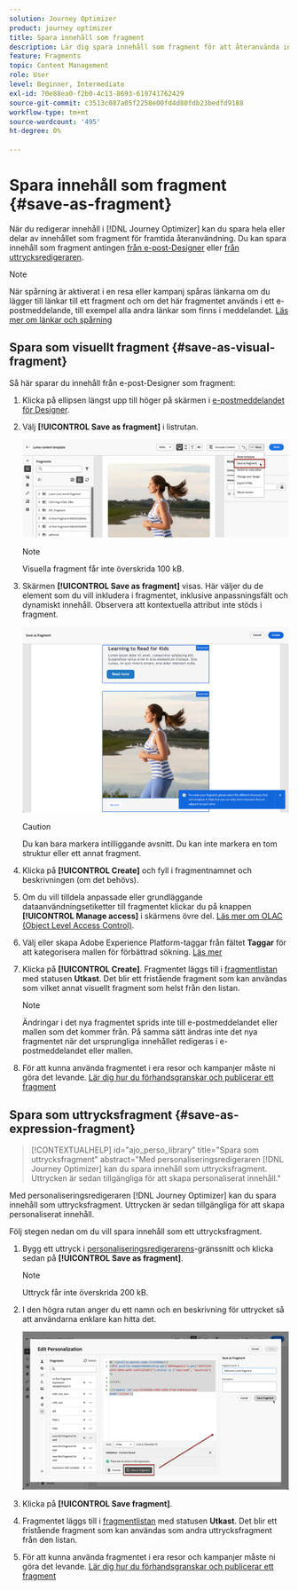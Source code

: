 ```yaml
---
solution: Journey Optimizer
product: journey optimizer
title: Spara innehåll som fragment
description: Lär dig spara innehåll som fragment för att återanvända innehåll i Journey Optimizer kampanjer och resor
feature: Fragments
topic: Content Management
role: User
level: Beginner, Intermediate
exl-id: 70e88ea0-f2b0-4c13-8693-619741762429
source-git-commit: c3513c087a05f2258e00fd4d80fdb23bedfd9188
workflow-type: tm+mt
source-wordcount: '495'
ht-degree: 0%

---
```


# Spara innehåll som fragment {#save-as-fragment}

När du redigerar innehåll i [!DNL Journey Optimizer] kan du spara hela eller delar av innehållet som fragment för framtida återanvändning. Du kan spara innehåll som fragment antingen [ från e-post-Designer](#save-as-visual-fragment) eller [ från uttrycksredigeraren](#save-as-expression-fragment).

>[!NOTE]
>
>När spårning är aktiverat i en resa eller kampanj spåras länkarna om du lägger till länkar till ett fragment och om det här fragmentet används i ett e-postmeddelande, till exempel alla andra länkar som finns i meddelandet. [Läs mer om länkar och spårning](../email/message-tracking.md)

## Spara som visuellt fragment {#save-as-visual-fragment}

Så här sparar du innehåll från e-post-Designer som fragment:

1. Klicka på ellipsen längst upp till höger på skärmen i [e-postmeddelandet för Designer](../email/get-started-email-design.md).

1. Välj **[!UICONTROL Save as fragment]** i listrutan.

   ![](assets/fragment-save-as.png)

   >[!NOTE]
   >
   >Visuella fragment får inte överskrida 100 kB.

1. Skärmen **[!UICONTROL Save as fragment]** visas. Här väljer du de element som du vill inkludera i fragmentet, inklusive anpassningsfält och dynamiskt innehåll. Observera att kontextuella attribut inte stöds i fragment.

   ![](assets/fragment-save-as-screen.png)

   >[!CAUTION]
   >
   >Du kan bara markera intilliggande avsnitt. Du kan inte markera en tom struktur eller ett annat fragment.

1. Klicka på **[!UICONTROL Create]** och fyll i fragmentnamnet och beskrivningen (om det behövs).

1. Om du vill tilldela anpassade eller grundläggande dataanvändningsetiketter till fragmentet klickar du på knappen **[!UICONTROL Manage access]** i skärmens övre del. [Läs mer om OLAC (Object Level Access Control)](../administration/object-based-access.md).

1. Välj eller skapa Adobe Experience Platform-taggar från fältet **Taggar** för att kategorisera mallen för förbättrad sökning. [Läs mer](../start/search-filter-categorize.md#tags)

1. Klicka på **[!UICONTROL Create]**. Fragmentet läggs till i [fragmentlistan](#access-manage-fragments) med statusen **Utkast**. Det blir ett fristående fragment som kan användas som vilket annat visuellt fragment som helst från den listan.

   >[!NOTE]
   >
   >Ändringar i det nya fragmentet sprids inte till e-postmeddelandet eller mallen som det kommer från. På samma sätt ändras inte det nya fragmentet när det ursprungliga innehållet redigeras i e-postmeddelandet eller mallen.

1. För att kunna använda fragmentet i era resor och kampanjer måste ni göra det levande. [Lär dig hur du förhandsgranskar och publicerar ett fragment](../content-management/create-fragments.md#publish)

## Spara som uttrycksfragment {#save-as-expression-fragment}

>[!CONTEXTUALHELP]
>id="ajo_perso_library"
>title="Spara som uttrycksfragment"
>abstract="Med personaliseringsredigeraren [!DNL Journey Optimizer] kan du spara innehåll som uttrycksfragment. Uttrycken är sedan tillgängliga för att skapa personaliserat innehåll."

Med personaliseringsredigeraren [!DNL Journey Optimizer] kan du spara innehåll som uttrycksfragment. Uttrycken är sedan tillgängliga för att skapa personaliserat innehåll.

Följ stegen nedan om du vill spara innehåll som ett uttrycksfragment.

1. Bygg ett uttryck i [personaliseringsredigerarens](../personalization/personalization-build-expressions.md)-gränssnitt och klicka sedan på **[!UICONTROL Save as fragment]**.

   >[!NOTE]
   >
   >Uttryck får inte överskrida 200 kB.

1. I den högra rutan anger du ett namn och en beskrivning för uttrycket så att användarna enklare kan hitta det.

   ![](assets/expression-fragment-save-as.png)

1. Klicka på **[!UICONTROL Save fragment]**.

   <!--An expression fragment cannot be nested inside another fragment.-->

1. Fragmentet läggs till i [fragmentlistan](#access-manage-fragments) med statusen **Utkast**. Det blir ett fristående fragment som kan användas som andra uttrycksfragment från den listan.

1. För att kunna använda fragmentet i era resor och kampanjer måste ni göra det levande. [Lär dig hur du förhandsgranskar och publicerar ett fragment](../content-management/create-fragments.md#publish)
